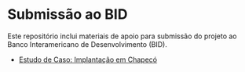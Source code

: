 # Submissão ao BID

Este repositório inclui materiais de apoio para submissão do projeto ao Banco Interamericano de Desenvolvimento (BID).

- [Estudo de Caso: Implantação em Chapecó](case-study.md)
